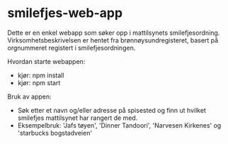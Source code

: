 # smilefjes-web-app
Dette er en enkel webapp som søker opp i mattilsynets smilefjesordning.
Virksomhetsbeskrivelsen er hentet fra brønnøysundregisteret, basert på orgnummeret registert i smilefjesordningen.

Hvordan starte webappen:
 - kjør: npm install
 - kjør: npm start

Bruk av appen:
 - Søk etter et navn og/eller adresse på spisested og finn ut hvilket smilefjes mattilsynet har rangert de med.
 - Eksempelbruk: 'Jafs tøyen', 'Dinner Tandoori', 'Narvesen Kirkenes' og 'starbucks bogstadveien'
